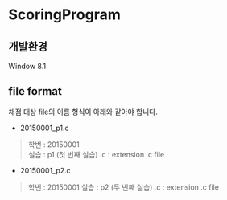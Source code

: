 # ScoringProgram

## 개발환경
Window 8.1

## file format
채점 대상 file의 이름 형식이 아래와 같아야 합니다.
- 20150001_p1.c
 > 학번 : 20150001 <br>
 > 실습 : p1 (첫 번째 실습)
 > .c : extension .c file
- 20150001_p2.c
 > 학번 : 20150001
 > 실습 : p2 (두 번째 실습)
 > .c : extension .c file
